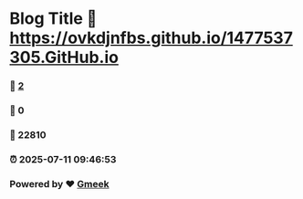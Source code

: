 # Blog Title :link: https://ovkdjnfbs.github.io/1477537305.GitHub.io 
### :page_facing_up: [2](https://ovkdjnfbs.github.io/1477537305.GitHub.io/tag.html) 
### :speech_balloon: 0 
### :hibiscus: 22810 
### :alarm_clock: 2025-07-11 09:46:53 
### Powered by :heart: [Gmeek](https://github.com/Meekdai/Gmeek)
